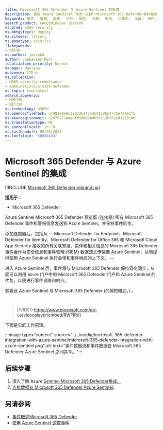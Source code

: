```yaml
---
title: Microsoft 365 Defender 与 Azure Sentinel 的集成
description: 使用 Azure Sentinel 作为 SIEM Microsoft 365 Defender事件和事件。
keywords: 事件， 警报， 调查， 分析， 响应， 关联， 攻击， 计算机， 设备， 用户， 标识， 标识， 邮箱， 电子邮件， 365， microsoft， m365
search.product: eADQiWindows 10XVcnh
ms.prod: m365-security
ms.mktglfcycl: deploy
ms.sitesec: library
ms.pagetype: security
f1.keywords:
- NOCSH
ms.author: josephd
author: JoeDavies-MSFT
localization_priority: Normal
manager: dansimp
audience: ITPro
ms.collection:
- M365-security-compliance
- m365initiative-m365-defender
ms.topic: conceptual
search.appverid:
- MOE150
- MET150
ms.technology: m365d
ms.openlocfilehash: d7982e8a8c320336a47cd64152b5477be7ae51f5
ms.sourcegitcommit: c2d752718aedf958db6b403cc12b972ed1215c00
ms.translationtype: MT
ms.contentlocale: zh-CN
ms.lasthandoff: 08/26/2021
ms.locfileid: "58568104"
---
```

# <a name="microsoft-365-defender-integration-with-azure-sentinel"></a>Microsoft 365 Defender 与 Azure Sentinel 的集成

[!INCLUDE [Microsoft 365 Defender rebranding](../includes/microsoft-defender.md)]

**适用于：**
- Microsoft 365 Defender

Azure Sentinel Microsoft 365 Defender 预览版 (连接器) 所有 Microsoft 365 Defender 事件和警报信息发送到 Azure Sentinel，并保持事件同步。 

添加连接器后，包括从 &mdash; Microsoft Defender for Endpoint、Microsoft Defender for Identity、Microsoft Defender for Office 365 和 Microsoft Cloud App Security 接收的所有关联警报、实体和相关信息的 Microsoft 365 Defender 事件会作为安全信息和事件管理 (SIEM) 数据流式传输至 Azure Sentinel，从而提供使用 Azure Sentinel 执行会审和事件响应的上下文。 &mdash; 

进入 Azure Sentinel 后，事件将与 Microsoft 365 Defender 保持双向同步，从而可以利用 azure 门户中的 Microsoft 365 Defender 门户和 Azure Sentinel 的优势，以便进行事件调查和响应。

观看此 Azure Sentinel 与 Microsoft 365 Defender (的简短概述，) 。

<br>

>[!VIDEO https://www.microsoft.com/en-us/videoplayer/embed/RWFIRo]


下面是它的工作原理。

:::image type="content" source="../../media/microsoft-365-defender-integration-with-azure-sentinel/microsoft-365-defender-integration-with-azure-sentinel.png" alt-text="事件数据流和事件数据在 Microsoft 365 Defender Azure Sentinel 之间共享。":::

## <a name="next-steps"></a>后续步骤

1. 深入了解 Azure [Sentinel Microsoft 365 Defender集成。](/azure/sentinel/microsoft-365-defender-sentinel-integration)
2. [连接数据从 Microsoft 365 Defender Azure Sentinel](/azure/sentinel/connect-microsoft-365-defender)。

## <a name="see-also"></a>另请参阅

- [事件概述Microsoft 365 Defender](incidents-overview.md)
- [使用 Azure Sentinel 调查事件](/azure/sentinel/tutorial-investigate-cases)
